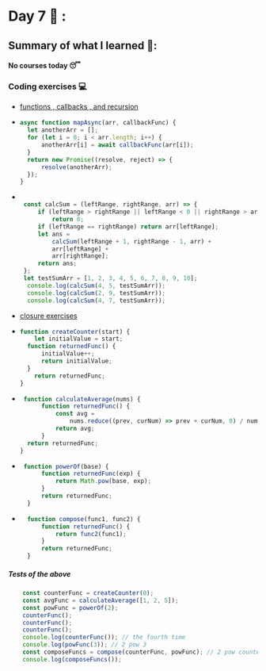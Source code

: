 
# Day 7 🥸 : 

## Summary of what I learned 📢:
 #### No courses today 😴
   

### Coding exercises 💻
- [functions , callbacks , and recursion](https://github.com/orjwan-alrajaby/gsg-expressjs-backend-training-2023/blob/main/learning-sprint-1/week2-day1-tasks/tasks.md)
- ```javascript
  async function mapAsync(arr, callbackFunc) {
	let anotherArr = [];
	for (let i = 0; i < arr.length; i++) {
		anotherArr[i] = await callbackFunc(arr[i]);
	}
	return new Promise((resolve, reject) => {
		resolve(anotherArr);
	});
  }
  ```
 - ```javascript
   
    const calcSum = (leftRange, rightRange, arr) => {
    	if (leftRange > rightRange || leftRange < 0 || rightRange > arr.length - 1)
    		return 0;
    	if (leftRange == rightRange) return arr[leftRange];
    	let ans =
    		calcSum(leftRange + 1, rightRange - 1, arr) +
    		arr[leftRange] +
    		arr[rightRange];
    	return ans;
    };
    let testSumArr = [1, 2, 3, 4, 5, 6, 7, 8, 9, 10];
     console.log(calcSum(4, 5, testSumArr));
     console.log(calcSum(2, 9, testSumArr));
     console.log(calcSum(4, 7, testSumArr));
    ```
- [closure exercises](https://github.com/orjwan-alrajaby/gsg-expressjs-backend-training-2023/blob/main/learning-sprint-1/week2-day2-tasks/tasks.md)
- ```javascript
  function createCounter(start) {
	  let initialValue = start;
  	function returnedFunc() {
  		initialValue++;
  		return initialValue;
  	}
	  return returnedFunc;
  }
  ```
  
- ```javascript
   function calculateAverage(nums) {
    	function returnedFunc() {
    		const avg =
    			nums.reduce((prev, curNum) => prev + curNum, 0) / nums.length;
    		return avg;
    	}
  	return returnedFunc;
  }
  ```
- ```javascript
   function powerOf(base) {
    	function returnedFunc(exp) {
    		return Math.pow(base, exp);
    	}
    	return returnedFunc;
    }
  ```
- ```javascript
    function compose(func1, func2) {
      	function returnedFunc() {
      		return func2(func1);
      	}
      	return returnedFunc;
    }
   ```
##### Tests of the above
```javascript
    const counterFunc = createCounter(0);
    const avgFunc = calculateAverage([1, 2, 5]);
    const powFunc = powerOf(2);
    counterFunc();
    counterFunc();
    counterFunc();
    console.log(counterFunc()); // the fourth time
    console.log(powFunc(3)); // 2 pow 3
    const composeFuncs = compose(counterFunc, powFunc); // 2 pow counterFunc which will be 5
    console.log(composeFuncs());
```
